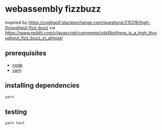 # webassembly fizzbuzz

inspired by https://codegolf.stackexchange.com/questions/215216/high-throughput-fizz-buzz via https://www.reddit.com/r/javascript/comments/vdsf4q/there_is_a_high_throughput_fizz_buzz_in_almost/

## prerequisites

* [node](https://nodejs.org/en/download/)
* [yarn](https://yarnpkg.com/getting-started/install)

## installing dependencies

```sh
yarn
```

## testing

```sh
yarn test
```
